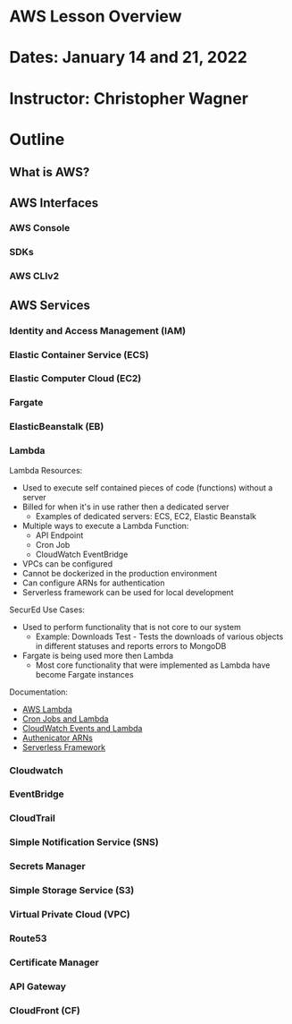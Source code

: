 # AWS Lesson Overview
# Dates: January 14 and 21, 2022
# Instructor: Christopher Wagner

# Outline
## What is AWS?

## AWS Interfaces

### AWS Console

### SDKs

### AWS CLIv2

## AWS Services

### Identity and Access Management (IAM)

### Elastic Container Service (ECS)

### Elastic Computer Cloud (EC2)

### Fargate 

### ElasticBeanstalk (EB)

### Lambda

Lambda Resources:

- Used to execute self contained pieces of code (functions) without a server
- Billed for when it's in use rather then a dedicated server
  - Examples of dedicated servers: ECS, EC2, Elastic Beanstalk
- Multiple ways to execute a Lambda Function:
  - API Endpoint
  - Cron Job
  - CloudWatch EventBridge
- VPCs can be configured
- Cannot be dockerized in the production environment
- Can configure ARNs for authentication
- Serverless framework can be used for local development

SecurEd Use Cases:

- Used to perform functionality that is not core to our system
  - Example: Downloads Test - Tests the downloads of various objects in different statuses and reports errors to MongoDB
- Fargate is being used more then Lambda
  - Most core functionality that were implemented as Lambda have become Fargate instances

Documentation:

- [AWS Lambda](https://docs.aws.amazon.com/lambda/)
- [Cron Jobs and Lambda](https://docs.aws.amazon.com/lambda/latest/dg/services-cloudwatchevents-expressions.html)
- [CloudWatch Events and Lambda](https://docs.aws.amazon.com/AmazonCloudWatch/latest/events/RunLambdaSchedule.html)
- [Authenicator ARNs](https://docs.aws.amazon.com/apigateway/latest/developerguide/apigateway-use-lambda-authorizer.html)
- [Serverless Framework](https://www.serverless.com/)

### Cloudwatch

### EventBridge

### CloudTrail

### Simple Notification Service (SNS)

### Secrets Manager

### Simple Storage Service (S3)

### Virtual Private Cloud (VPC)

### Route53

### Certificate Manager

### API Gateway

### CloudFront (CF)




